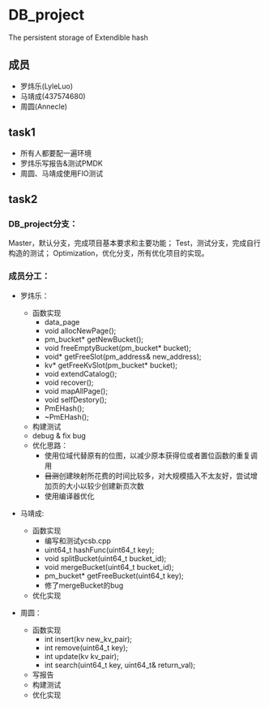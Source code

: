 # DB_project
The persistent storage of Extendible hash

## 成员
* 罗炜乐(LyleLuo)
* 马靖成(437574680)
* 周圆(Annecle)

## task1
* 所有人都要配一遍环境
* 罗炜乐写报告&测试PMDK
* 周圆、马靖成使用FIO测试

## task2

### DB_project分支：
Master，默认分支，完成项目基本要求和主要功能；
Test，测试分支，完成自行构造的测试；
Optimization，优化分支，所有优化项目的实现。

### 成员分工：
* 罗炜乐：
	* 函数实现
		* data_page
		* void allocNewPage();
		* pm_bucket* getNewBucket();
		* void freeEmptyBucket(pm_bucket* bucket);
		* void* getFreeSlot(pm_address& new_address);
		* kv* getFreeKvSlot(pm_bucket* bucket);
		* void extendCatalog();
		* void recover();
		* void mapAllPage();
		* void selfDestory();
		* PmEHash(); 
		* ~PmEHash();
	* 构建测试
	* debug & fix bug
	* 优化思路：
		* 使用位域代替原有的位图，以减少原本获得位或者置位函数的重复调用
		* ~~目测~~创建映射所花费的时间比较多，对大规模插入不太友好，尝试增加页的大小以较少创建新页次数
		* 使用编译器优化
		
* 马靖成:
	* 函数实现
		* 编写和测试ycsb.cpp
		* uint64_t hashFunc(uint64_t key);
		* void splitBucket(uint64_t bucket_id);
		* void mergeBucket(uint64_t bucket_id);
		* pm_bucket* getFreeBucket(uint64_t key);
		* 修了mergeBucket的bug  
	* 优化实现
	

* 周圆：
	* 函数实现
		* int insert(kv new_kv_pair);
		* int remove(uint64_t key);
		* int update(kv kv_pair);
		* int search(uint64_t key, uint64_t& return_val);
	* 写报告
	* 构建测试
	* 优化实现

